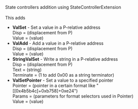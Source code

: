 State controllers addition using StateControllerExtension<br><br>
This adds
- **ValSet** - Set a value in a P-relative address<br>
  Disp = (displacement from P)<br>
  Value = (value)
- **ValAdd** - Add a value in a P-relative address<br>
  Disp = (displacement from P)<br>
  Value = (value)
- **StringValSet** - Write a string in a P-relative address<br>
  Disp = (displacement from P)<br>
  Text = (string)<br>
  Terminate = (1 to add 0x00 as a string terminator)
- **ValSetPointer** - Set a value to a specified pointer<br>
  Pointer = (pointer in a certain format like "\[\[0x4b5b4c\]+0xb758\]+0xe24")<br>
  Params = (parameters for format selectors used in Pointer)<br>
  Value = (value)
